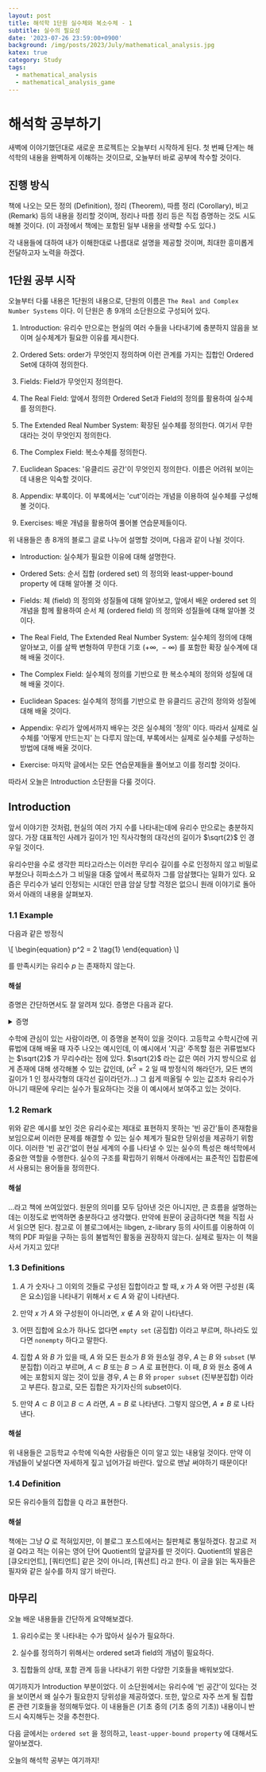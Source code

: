```yaml
---
layout: post
title: 해석학 1단원 실수체와 복소수체 - 1
subtitle: 실수의 필요성
date: '2023-07-26 23:59:00+0900'
background: /img/posts/2023/July/mathematical_analysis.jpg
katex: true
category: Study
tags:
  - mathematical_analysis
  - mathematical_analysis_game
---
```

# 해석학 공부하기

새벽에 이야기했던대로 새로운 프로젝트는 오늘부터 시작하게 된다. 첫 번째 단계는 해석학의 내용을 완벽하게 이해하는 것이므로, 오늘부터 바로 공부에 착수할 것이다.

## 진행 방식

책에 나오는 모든 정의 (Definition), 정리 (Theorem), 따름 정리 (Corollary), 비고 (Remark) 등의 내용을 정리할 것이며, 정리나 따름 정리 등은 직접 증명하는 것도 시도해볼 것이다. (이 과정에서 책에는 포함된 일부 내용을 생략할 수도 있다.)

각 내용들에 대하여 내가 이해한대로 나름대로 설명을 제공할 것이며, 최대한 흥미롭게 전달하고자 노력을 하겠다.

## 1단원 공부 시작

오늘부터 다룰 내용은 1단원의 내용으로, 단원의 이름은 `The Real and Complex Number Systems` 이다. 이 단원은 총 9개의 소단원으로 구성되어 있다.

1. Introduction: 유리수 만으로는 현실의 여러 수들을 나타내기에 충분하지 않음을 보이며 실수체계가 필요한 이유를 제시한다.

2. Ordered Sets: order가 무엇인지 정의하며 이런 관계를 가지는 집합인 Ordered Set에 대하여 정의한다.

3. Fields: Field가 무엇인지 정의한다.

4. The Real Field: 앞에서 정의한 Ordered Set과 Field의 정의를 활용하여 실수체를 정의한다.

5. The Extended Real Number System: 확장된 실수체를 정의한다. 여기서 무한대라는 것이 무엇인지 정의한다.

6. The Complex Field: 복소수체를 정의한다.

7. Euclidean Spaces: '유클리드 공간'이 무엇인지 정의한다. 이름은 어려워 보이는데 내용은 익숙할 것이다.

8. Appendix: 부록이다. 이 부록에서는 'cut'이라는 개념을 이용하여 실수체를 구성해볼 것이다.

9. Exercises: 배운 개념을 활용하여 풀어볼 연습문제들이다.

위 내용들은 총 8개의 블로그 글로 나누어 설명할 것이며, 다음과 같이 나뉠 것이다.

- Introduction: 실수체가 필요한 이유에 대해 설명한다.

- Ordered Sets: 순서 집합 (ordered set) 의 정의와 least-upper-bound property 에 대해 알아볼 것 이다.

- Fields: 체 (field) 의 정의와 성질들에 대해 알아보고, 앞에서 배운 ordered set 의 개념을 함께 활용하여 순서 체 (ordered field) 의 정의와 성질들에 대해 알아볼 것 이다.

- The Real Field, The Extended Real Number System: 실수체의 정의에 대해 알아보고, 이를 살짝 변형하여 무한대 기호 $(+\infty,\ -\infty)$ 를 포함한 확장 실수계에 대해 배울 것이다.

- The Complex Field: 실수체의 정의를 기반으로 한 복소수체의 정의와 성질에 대해 배울 것이다.

- Euclidean Spaces: 실수체의 정의를 기반으로 한 유클리드 공간의 정의와 성질에 대해 배울 것이다.

- Appendix: 우리가 앞에서까지 배우는 것은 실수체의 '정의' 이다. 따라서 실제로 실수체를 '어떻게 만드는지' 는 다루지 않는데, 부록에서는 실제로 실수체를 구성하는 방법에 대해 배울 것이다.

- Exercise: 마지막 글에서는 모든 연습문제들을 풀어보고 이를 정리할 것이다.

따라서 오늘은 Introduction 소단원을 다룰 것이다.

## Introduction

앞서 이야기한 것처럼, 현실의 여러 가지 수를 나타내는데에 유리수 만으로는 충분하지 않다. 가장 대표적인 사례가 길이가 1인 직사각형의 대각선의 길이가 $\sqrt{2}$ 인 경우일 것이다. 

유리수만을 수로 생각한 피타고라스는 이러한 무리수 길이를 수로 인정하지 않고 비밀로 부쳤으나 히파소스가 그 비밀을 대중 앞에서 폭로하자 그를 암살했다는 일화가 있다. 요즘은 무리수가 널리 인정되는 시대인 만큼 암살 당할 걱정은 없으니 원래 이야기로 돌아와서 아래의 내용을 살펴보자.

### 1.1 Example

다음과 같은 방정식 

\\[
\begin{equation}
p^2 = 2
\tag{1}
\end{equation}
\\]

를 만족시키는 유리수 $p$ 는 존재하지 않는다.

#### 해설

증명은 간단하면서도 잘 알려져 있다. 증명은 다음과 같다.

<details>
<summary>증명</summary>

<br>
  
우리는 귀류법을 이용하여 이 명제를 증명할 것이다. 귀류법이 무엇인지 간단하게 설명하면, 결론을 부정하였을 때 기존의 가정과 모순이 생김을 보임으로써 원래의 결론이 타당함을 보이는 증명 방법이다. <br> <br> 
	
먼저 $p^2 = 2$ 를 만족시키는 유리수 $p$ 가 존재한다고 가정하자. 이 $p$ 는 유리수 이므로, 어떤 서로소인 두 수 정수 $m$ 과 $n$ 에 대하여 $p = m/n$ 와 형태로 나타낼 수 있다. <br> <br> 

$p^2 = m^2/n^2 = 2$ 이므로, $m^2 = 2n^2$ 이다. 여기서 알 수 있는 것은 $m$ 은 $2$ 를 약수로 가진다는 사실이다. 왜 그러한지는 조금만 생각해보면 알 수 있다. 쉽게 말하자면, 어떤 수를 두 번 곱했을 때, 그 수가 짝수이려면 짝수를 두 번 곱해야만 한다. 홀수를 두 번 곱해서는 짝수를 얻어낼 수 없는 것이다. <br> <br> 

방금 $m$ 이 $2$ 를 약수로 가진다는 사실을 알아냈고, 이를 이용해서 어떤 정수 $k$ 에 대하여 $m=2k$ 로 나타낼 수 있다. $m^2 = (2k)^2 = 4k^2 = 2n^2$ 이므로, $2k^2 = n^2$ 이다. 앞에서와 같은 이유로, $n$ 또한 $2$ 를 약수로 가진다는 사실을 알 수 있다. <br> <br>  

여기서 문제점이 생긴다. 처음에 우리는 $p$ 가 유리수라는 가정에 의해서 '서로소인' $m$ 과 $n$ 을 이용해 $p = m/n$ 과 같이 나타내었던 것인데, 이제와서는 $m$ 과 $n$ 이 모두 2를 약수로 가진다고 한다. 그렇다면 서로소가 아니게 된다. $p^2 = 2$ 를 만족하는 유리수 $p$ 는 없다는 '결론'을 부정한 탓에, 이러한 '모순'이 발생하는 것이다. <br> <br>  

따라서, $p^2=2$ 를 만족시키는 유리수 $p$ 는 존재하지 않는다. $\blacksquare$
</details>

수학에 관심이 있는 사람이라면, 이 증명을 본적이 있을 것이다. 고등학교 수학시간에 귀류법에 대해 배울 때 자주 나오는 예시인데, 이 예시에서 '지금' 주목할 점은 귀류법보다는 $\sqrt{2}$ 가 무리수라는 점에 있다. $\sqrt{2}$ 라는 값은 여러 가지 방식으로 쉽게 존재에 대해 생각해볼 수 있는 값인데, ($x^2 = 2$ 일 때 방정식의 해라던가, 모든 변의 길이가 $1$ 인 정사각형의 대각선 길이라던가...) 그 쉽게 떠올릴 수 있는 값조차 유리수가 아니기 때문에 우리는 실수가 필요하다는 것을 이 예시에서 보여주고 있는 것이다.

### 1.2 Remark

위와 같은 예시를 보인 것은 유리수로는 제대로 표현하지 못하는 '빈 공간'들이 존재함을 보임으로써 이러한 문제를 해결할 수 있는 실수 체계가 필요한 당위성을 제공하기 위함이다. 이러한 '빈 공간'없이 현실 세계의 수를 나타낼 수 있는 실수의 특성은 해석학에서 중요한 역할을 수행한다. 실수의 구조를 확립하기 위해서 아래에서는 표준적인 집합론에서 사용되는 용어들을 정의한다.

#### 해설

...라고 책에 쓰여있었다. 원문의 의미를 모두 담아낸 것은 아니지만, 큰 흐름을 설명하는 데는 이정도로 번역하면 충분하다고 생각했다. 만약에 원문이 궁금하다면 책을 직접 사서 읽으면 된다. 참고로 이 블로그에서는 libgen, z-library 등의 사이트를 이용하여 이 책의 PDF 파일을 구하는 등의 불법적인 활동을 권장하지 않는다. 실제로 필자는 이 책을 사서 가지고 있다!

### 1.3 Definitions

1. $A$ 가 숫자나 그 이외의 것들로 구성된 집합이라고 할 때, $x$ 가 $A$ 와 어떤 구성원 (혹은 요소)임을 나타내기 위해서 $x \in A$ 와 같이 나타낸다.

2. 만약 $x$ 가 $A$ 와 구성원이 아니라면, $x \notin A$ 와 같이 나타낸다.

3. 어떤 집합에 요소가 하나도 없다면 `empty set` (공집합) 이라고 부르며, 하나라도 있다면 `nonempty` 하다고 말한다.

4. 집합 $A$ 와 $B$ 가 있을 때, $A$ 와 모든 원소가 $B$ 와 원소일 경우, $A$ 는 $B$ 와 `subset` (부분집합) 이라고 부르며, $A \subset B$ 또는 $B \supset A$ 로 표현한다. 이 때, $B$ 와 원소 중에 $A$ 에는 포함되지 않는 것이 있을 경우, $A$ 는 $B$ 와 `proper subset` (진부분집합) 이라고 부른다. 참고로, 모든 집합은 자기자신의 subset이다. 

5. 만약 $A \subset B$ 이고 $B \subset A$ 라면, $A = B$ 로 나타낸다. 그렇지 않으면, $A \neq B$ 로 나타낸다.

#### 해설

위 내용들은 고등학교 수학에 익숙한 사람들은 이미 알고 있는 내용일 것이다. 만약 이 개념들이 낯설다면 자세하게 짚고 넘어가길 바란다. 앞으로 맨날 써야하기 때문이다!

### 1.4 Definition

모든 유리수들의 집합을 $\mathbb{Q}$ 라고 표현한다.

#### 해설

책에는 그냥 $Q$ 로 적혀있지만, 이 블로그 포스트에서는 칠판체로 통일하겠다. 참고로 저걸 Q라고 적는 이유는 영어 단어 Quotient의 앞글자를 딴 것이다. Quotient의 발음은 [큐오티언트], [쿼티언트] 같은 것이 아니라, [쿼션트] 라고 한다. 이 글을 읽는 독자들은 필자와 같은 실수를 하지 않기 바란다.
  
## 마무리

오늘 배운 내용들을 간단하게 요약해보겠다.

1. 유리수로는 못 나타내는 수가 많아서 실수가 필요하다.

2. 실수를 정의하기 위해서는 ordered set과 field의 개념이 필요하다.

3. 집합들의 상태, 포함 관계 등을 나타내기 위한 다양한 기호들을 배워보았다.

여기까지가 Introduction 부분이었다. 이 소단원에서는 유리수에 '빈 공간'이 있다는 것을 보이면서 왜 실수가 필요한지 당위성을 제공하였다. 또한, 앞으로 자주 쓰게 될 집합론 관련 기호들을 정의해두었다. 이 내용들은 (기초 중의 (기초 중의 기초)) 내용이니 반드시 숙지해두는 것을 추천한다.

다음 글에서는 `ordered set` 을 정의하고, `least-upper-bound property` 에 대해서도 알아보겠다.

오늘의 해석학 공부는 여기까지!